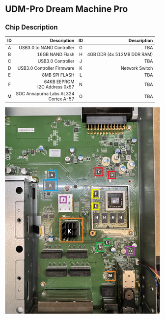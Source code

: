 # UDM-Pro Dream Machine Pro

## Chip Description
| ID  | Description  | ID  | Description  |
|:---:|-------------:|:---:| ------------:|
| A   | USB3.0 to NAND Controller         | G   | TBA         |
| B   | 16GB NAND Flash         | H   | 4GB DDR (4x 512MB DDR RAM)         |
| C   | USB3.0 Controller         | J   | TBA         |
| D   | USB3.0 Controller Firmware         | K   | Network Switch         |
| E   | 8MB SPI FLASH         | L   | TBA         |
| F   | 64KB EEPROM</br>I2C Address 0x57         | N   | TBA         |
| M   | SOC Annapurna Labs AL324</br>Cortex A-57         | O   | TBA         |


![alt text](https://github.com/elpamsoft-com/UDMPro-Recovery/blob/a29810ae2643b0e97c9cad9502666dbc3a402e63/UDMPro-Board.png "UDM-Pro Board")
